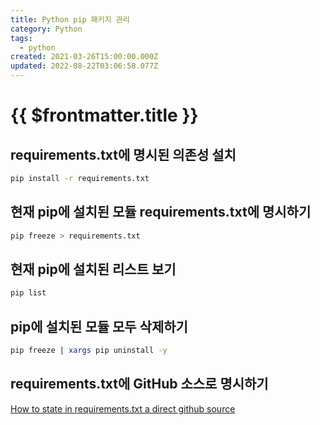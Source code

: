 ```yaml
---
title: Python pip 패키지 관리
category: Python
tags:
  - python
created: 2021-03-26T15:00:00.000Z
updated: 2022-08-22T03:06:58.077Z
---
```


# {{ $frontmatter.title }}

## requirements.txt에 명시된 의존성 설치

```bash
pip install -r requirements.txt
```

## 현재 pip에 설치된 모듈 requirements.txt에 명시하기

```bash
pip freeze > requirements.txt
```

## 현재 pip에 설치된 리스트 보기

```bash
pip list
```

## pip에 설치된 모듈 모두 삭제하기

```bash
pip freeze | xargs pip uninstall -y
```

## requirements.txt에 GitHub 소스로 명시하기

[How to state in requirements.txt a direct github source](https://stackoverflow.com/a/35998253/12983614)

